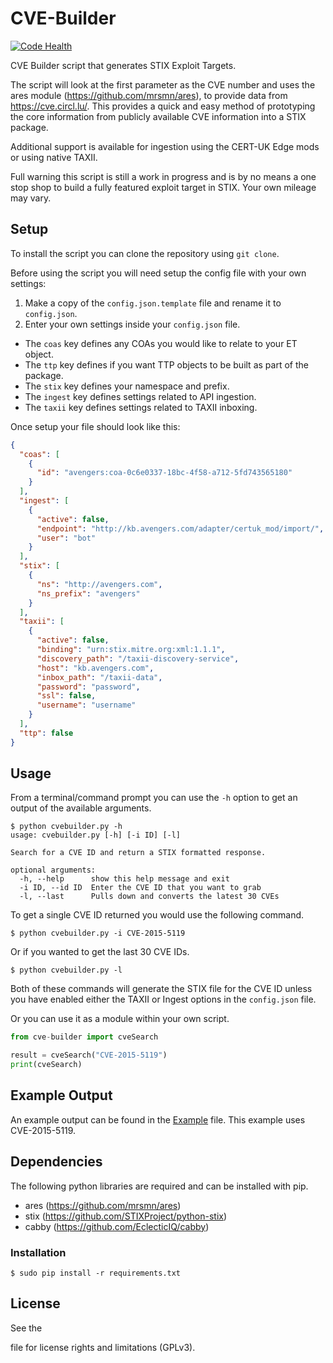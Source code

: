 # CVE-Builder

[![Code Health](https://landscape.io/github/certuk/cve-builder/master/landscape.svg?style=flat)](https://landscape.io/github/certuk/cve-builder/master)

CVE Builder script that generates STIX Exploit Targets.

The script will look at the first parameter as the CVE number and uses the ares module (<https://github.com/mrsmn/ares>), to provide data from <https://cve.circl.lu/>. This provides a quick and easy method of prototyping the core information from publicly available CVE information into a STIX package.

Additional support is available for ingestion using the CERT-UK Edge mods or using native TAXII.

Full warning this script is still a work in progress and is by no means a one stop shop to build a fully featured exploit target in STIX. Your own mileage may vary.

## Setup

To install the script you can clone the repository using `git clone`.

Before using the script you will need setup the config file with your own settings:

1. Make a copy of the `config.json.template` file and rename it to `config.json`.
2. Enter your own settings inside your `config.json` file.

  - The `coas` key defines any COAs you would like to relate to your ET object.
  - The `ttp` key defines if you want TTP objects to be built as part of the package.
  - The `stix` key defines your namespace and prefix.
  - The `ingest` key defines settings related to API ingestion.
  - The `taxii` key defines settings related to TAXII inboxing.

Once setup your file should look like this:

```json
{
  "coas": [
    {
      "id": "avengers:coa-0c6e0337-18bc-4f58-a712-5fd743565180"
    }
  ],
  "ingest": [
    {
      "active": false,
      "endpoint": "http://kb.avengers.com/adapter/certuk_mod/import/",
      "user": "bot"
    }
  ],
  "stix": [
    {
      "ns": "http://avengers.com",
      "ns_prefix": "avengers"
    }
  ],
  "taxii": [
    {
      "active": false,
      "binding": "urn:stix.mitre.org:xml:1.1.1",
      "discovery_path": "/taxii-discovery-service",
      "host": "kb.avengers.com",
      "inbox_path": "/taxii-data",
      "password": "password",
      "ssl": false,
      "username": "username"
    }
  ],
  "ttp": false
}
```

## Usage

From a terminal/command prompt you can use the `-h` option to get an output of the available arguments.

```
$ python cvebuilder.py -h
usage: cvebuilder.py [-h] [-i ID] [-l]

Search for a CVE ID and return a STIX formatted response.

optional arguments:
  -h, --help      show this help message and exit
  -i ID, --id ID  Enter the CVE ID that you want to grab
  -l, --last      Pulls down and converts the latest 30 CVEs
```

To get a single CVE ID returned you would use the following command.

```
$ python cvebuilder.py -i CVE-2015-5119
```

Or if you wanted to get the last 30 CVE IDs.

```
$ python cvebuilder.py -l
```

Both of these commands will generate the STIX file for the CVE ID unless you have enabled either the TAXII or Ingest options in the `config.json` file.

Or you can use it as a module within your own script.

```python
from cve-builder import cveSearch

result = cveSearch("CVE-2015-5119")
print(cveSearch)
```

## Example Output

An example output can be found in the [Example](Example-Package-7cbc9064-8662-4fca-8b1e-4bdc3d32e0a7.xml) file. This example uses CVE-2015-5119.

## Dependencies

The following python libraries are required and can be installed with pip.

- ares (<https://github.com/mrsmn/ares>)
- stix (<https://github.com/STIXProject/python-stix>)
- cabby (<https://github.com/EclecticIQ/cabby>)

### Installation

```
$ sudo pip install -r requirements.txt
```

## License

See the

<license> file for license rights and limitations (GPLv3).</license>
